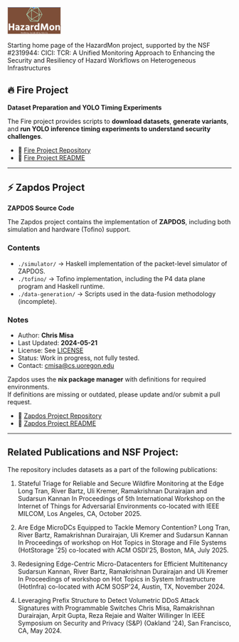 <p align="left">
  <img src="HazardMon-logo.png" alt="Fire Project Logo" width="120" style="margin-right:80px;"/>
</p>

Starting home page of the HazardMon project, supported by the NSF #2319944: CICI: TCR: A Unified Monitoring Approach to Enhancing the Security and Resiliency of Hazard Workflows on Heterogeneous Infrastructures


## 🔥 Fire Project

**Dataset Preparation and YOLO Timing Experiments**

The Fire project provides scripts to **download datasets**, **generate variants**, and **run YOLO inference timing experiments to understand security challenges**.  

- 📂 [Fire Project Repository](./fire)  
- 📖 [Fire Project README](./fire/README.md)

---

## ⚡ Zapdos Project

**ZAPDOS Source Code**

The Zapdos project contains the implementation of **ZAPDOS**, including both simulation and hardware (Tofino) support.  

### Contents
- `./simulator/` → Haskell implementation of the packet-level simulator of ZAPDOS.  
- `./tofino/` → Tofino implementation, including the P4 data plane program and Haskell runtime.  
- `./data-generation/` → Scripts used in the data-fusion methodology (incomplete).  

### Notes
- Author: **Chris Misa**  
- Last Updated: **2024-05-21**  
- License: See [LICENSE](./zapdos/LICENSE)  
- Status: Work in progress, not fully tested.  
- Contact: [cmisa@cs.uoregon.edu](mailto:cmisa@cs.uoregon.edu)  

Zapdos uses the **nix package manager** with definitions for required environments.  
If definitions are missing or outdated, please update and/or submit a pull request.  

- 📂 [Zapdos Project Repository](./zapdos)  
- 📖 [Zapdos Project README](./zapdos/README.md)

---


## Related Publications and NSF Project:
The repository includes datasets as a part of the following publications:

1. Stateful Triage for Reliable and Secure Wildfire Monitoring at the Edge
Long Tran, River Bartz, Uli Kremer, Ramakrishnan Durairajan and Sudarsun Kannan
In Proceedings of 5th International Workshop on the Internet of Things for Adversarial Environments
co-located with IEEE MILCOM, Los Angeles, CA, October 2025.

2. Are Edge MicroDCs Equipped to Tackle Memory Contention?
Long Tran, River Bartz, Ramakrishnan Durairajan, Uli Kremer and Sudarsun Kannan
In Proceedings of workshop on Hot Topics in Storage and File Systems (HotStorage '25)
co-located with ACM OSDI'25, Boston, MA, July 2025.

3. Redesigning Edge-Centric Micro-Datacenters for Efficient Multitenancy
Sudarsun Kannan, River Bartz, Ramakrishnan Durairajan and Uli Kremer
In Proceedings of workshop on Hot Topics in System Infrastructure (HotInfra)
co-located with ACM SOSP'24, Austin, TX, November 2024.

4. Leveraging Prefix Structure to Detect Volumetric DDoS Attack Signatures with Programmable Switches
Chris Misa, Ramakrishnan Durairajan, Arpit Gupta, Reza Rejaie and Walter Willinger
In IEEE Symposium on Security and Privacy (S&P) (Oakland '24), San Francisco, CA, May 2024.





